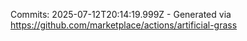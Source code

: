 Commits: 2025-07-12T20:14:19.999Z - Generated via https://github.com/marketplace/actions/artificial-grass
<br>
